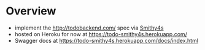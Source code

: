 # Overview
- implement the http://todobackend.com/ spec via [Smithy4s](https://disneystreaming.github.io/smithy4s/)
- hosted on Heroku for now at https://todo-smithy4s.herokuapp.com/
- Swagger docs at https://todo-smithy4s.herokuapp.com/docs/index.html
